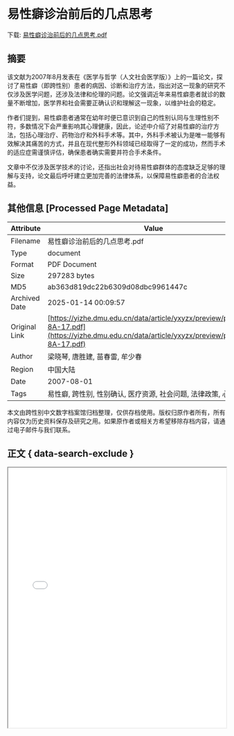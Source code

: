 # 易性癖诊治前后的几点思考

<!-- tcd_download_link -->
下载: [易性癖诊治前后的几点思考.pdf](易性癖诊治前后的几点思考.pdf)
<!-- tcd_download_link_end -->

## 摘要

<!-- tcd_abstract -->
该文献为2007年8月发表在《医学与哲学（人文社会医学版）》上的一篇论文，探讨了易性癖（即跨性别）患者的病因、诊断和治疗方法，指出对这一现象的研究不仅涉及医学问题，还涉及法律和伦理的问题。论文强调近年来易性癖患者就诊的数量不断增加，医学界和社会需要正确认识和理解这一现象，以维护社会的稳定。

作者们提到，易性癖患者通常在幼年时便已意识到自己的性别认同与生理性别不符，多数情况下会严重影响其心理健康，因此，论述中介绍了对易性癖的治疗方法，包括心理治疗、药物治疗和外科手术等。其中，外科手术被认为是唯一能够有效解决其痛苦的方式，并且在现代整形外科领域已经取得了一定的成功，然而手术的适应症需谨慎评估，确保患者确实需要并符合手术条件。

文章中不仅涉及医学技术的讨论，还指出社会对待易性癖群体的态度缺乏足够的理解与支持，论文最后呼吁建立更加完善的法律体系，以保障易性癖患者的合法权益。

<!-- tcd_abstract_end -->

## 其他信息 [Processed Page Metadata]

| Attribute       | Value                                  |
|-----------------|----------------------------------------|
| Filename        | 易性癖诊治前后的几点思考.pdf                             |
| Type            | document                                 |
| Format          | PDF Document                               |
| Size            | 297283 bytes                           |
| MD5             | ab363d819dc22b6309d08dbc9961447c                                  |
| Archived Date   | 2025-01-14 00:09:57                             |
| Original Link   | [https://yizhe.dmu.edu.cn/data/article/yxyzx/preview/pdf/2007-8A-17.pdf](https://yizhe.dmu.edu.cn/data/article/yxyzx/preview/pdf/2007-8A-17.pdf)                         |
| Author          | 梁晓琴, 唐胜建, 苗春雷, 牟少春                               |
| Region          | 中国大陆                               |
| Date            | 2007-08-01                                 |
| Tags            | 易性癖, 跨性别, 性别确认, 医疗资源, 社会问题, 法律政策, 心理健康                                 |

本文由跨性别中文数字档案馆归档整理，仅供存档使用。版权归原作者所有，所有内容仅为历史资料保存及研究之用。如果原作者或相关方希望移除存档内容，请通过电子邮件与我们联系。

## 正文 { data-search-exclude }

<!-- tcd_main_text -->
<iframe src="../易性癖诊治前后的几点思考.pdf" width="100%" height="600px">
    <p>无法显示PDF，请下载查看。</p>
</iframe>
<!-- tcd_main_text_end -->

